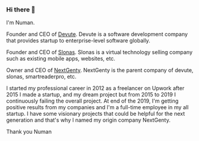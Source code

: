 ### Hi there 👋
I'm Numan.

Founder and CEO of <a href="https://www.devute.com" target="_blank">Devute</a>. Devute is a software development company that provides startup to enterprise-level software globally.

Founder and CEO of <a href="https://www.slonas.com" target="_blank">Slonas</a>. Slonas is a virtual technology selling company such as existing mobile apps, websites, etc.

Owner and CEO of <a href="https://www.devute.com" target="_blank">NextGenty</a>. NextGenty is the parent company of devute, slonas, smartreaderpro, etc.

I started my professional career in 2012 as a freelancer on Upwork after 2015 I made a startup, and my dream project but from 2015 to 2019 I continuously failing the overall project. At end of the 2019, I'm getting positive results from my companies and I'm a full-time employee in my all startup. I have some visionary projects that could be helpful for the next generation and that's why I named my origin company NextGenty.

Thank you
Numan
